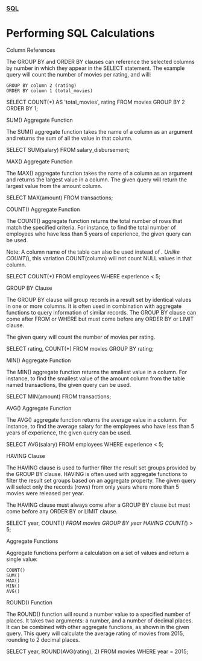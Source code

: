 ### [SQL](../README.md)
# Performing SQL Calculations

Column References

The GROUP BY and ORDER BY clauses can reference the selected columns by number in which they appear in the SELECT statement. The example query will count the number of movies per rating, and will:

    GROUP BY column 2 (rating)
    ORDER BY column 1 (total_movies)

SELECT COUNT(*) AS 'total_movies', 
   rating 
FROM movies 
GROUP BY 2 
ORDER BY 1;

SUM() Aggregate Function

The SUM() aggregate function takes the name of a column as an argument and returns the sum of all the value in that column.

SELECT SUM(salary)
FROM salary_disbursement;

MAX() Aggregate Function

The MAX() aggregate function takes the name of a column as an argument and returns the largest value in a column. The given query will return the largest value from the amount column.

SELECT MAX(amount) 
FROM transactions;

COUNT() Aggregate Function

The COUNT() aggregate function returns the total number of rows that match the specified criteria. For instance, to find the total number of employees who have less than 5 years of experience, the given query can be used.

Note: A column name of the table can also be used instead of *. Unlike COUNT(*), this variation COUNT(column) will not count NULL values in that column.

SELECT COUNT(*)
FROM employees
WHERE experience < 5;

GROUP BY Clause

The GROUP BY clause will group records in a result set by identical values in one or more columns. It is often used in combination with aggregate functions to query information of similar records. The GROUP BY clause can come after FROM or WHERE but must come before any ORDER BY or LIMIT clause.

The given query will count the number of movies per rating.

SELECT rating, 
   COUNT(*) 
FROM movies 
GROUP BY rating;

MIN() Aggregate Function

The MIN() aggregate function returns the smallest value in a column. For instance, to find the smallest value of the amount column from the table named transactions, the given query can be used.

SELECT MIN(amount) 
FROM transactions;

AVG() Aggregate Function

The AVG() aggregate function returns the average value in a column. For instance, to find the average salary for the employees who have less than 5 years of experience, the given query can be used.

SELECT AVG(salary)
FROM employees
WHERE experience < 5;

HAVING Clause

The HAVING clause is used to further filter the result set groups provided by the GROUP BY clause. HAVING is often used with aggregate functions to filter the result set groups based on an aggregate property. The given query will select only the records (rows) from only years where more than 5 movies were released per year.

The HAVING clause must always come after a GROUP BY clause but must come before any ORDER BY or LIMIT clause.

SELECT year, 
   COUNT(*) 
FROM movies 
GROUP BY year
HAVING COUNT(*) > 5;

Aggregate Functions

Aggregate functions perform a calculation on a set of values and return a single value:

    COUNT()
    SUM()
    MAX()
    MIN()
    AVG()

ROUND() Function

The ROUND() function will round a number value to a specified number of places. It takes two arguments: a number, and a number of decimal places. It can be combined with other aggregate functions, as shown in the given query. This query will calculate the average rating of movies from 2015, rounding to 2 decimal places.

SELECT year, 
   ROUND(AVG(rating), 2) 
FROM movies 
WHERE year = 2015;
